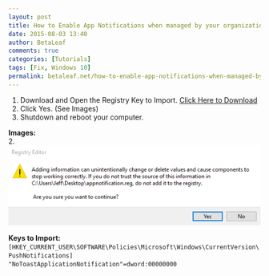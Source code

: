 ```yaml
---
layout: post
title: How to Enable App Notifications when managed by your organization
date: 2015-08-03 13:40
author: BetaLeaf
comments: true
categories: [Tutorials]
tags: [Fix, Windows 10]
permalink: betaleaf.net/how-to-enable-app-notifications-when-managed-by-your-organization/
---
```

1. Download and Open the Registry Key to Import. [Click Here to Download](../assets/dl/appnotification.reg)
2. Click Yes. (See Images)
3. Shutdown and reboot your computer.

**Images:**  
2. ![Screenshot](../I/42wx5JC.png)

<strong>Keys to Import:</strong>  
```[HKEY_CURRENT_USER\SOFTWARE\Policies\Microsoft\Windows\CurrentVersion\PushNotifications]```  
```"NoToastApplicationNotification"=dword:00000000```